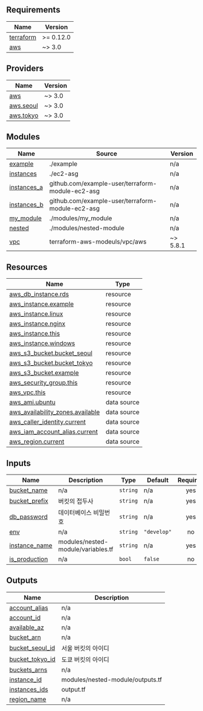 <!-- BEGIN_TF_DOCS -->
## Requirements

| Name | Version |
|------|---------|
| <a name="requirement_terraform"></a> [terraform](#requirement\_terraform) | >= 0.12.0 |
| <a name="requirement_aws"></a> [aws](#requirement\_aws) | ~> 3.0 |

## Providers

| Name | Version |
|------|---------|
| <a name="provider_aws"></a> [aws](#provider\_aws) | ~> 3.0 |
| <a name="provider_aws.seoul"></a> [aws.seoul](#provider\_aws.seoul) | ~> 3.0 |
| <a name="provider_aws.tokyo"></a> [aws.tokyo](#provider\_aws.tokyo) | ~> 3.0 |

## Modules

| Name | Source | Version |
|------|--------|---------|
| <a name="module_example"></a> [example](#module\_example) | ./example | n/a |
| <a name="module_instances"></a> [instances](#module\_instances) | ./ec2-asg | n/a |
| <a name="module_instances_a"></a> [instances\_a](#module\_instances\_a) | github.com/example-user/terraform-module-ec2-asg | n/a |
| <a name="module_instances_b"></a> [instances\_b](#module\_instances\_b) | github.com/example-user/terraform-module-ec2-asg | n/a |
| <a name="module_my_module"></a> [my\_module](#module\_my\_module) | ./modules/my_module | n/a |
| <a name="module_nested"></a> [nested](#module\_nested) | ./modules/nested-module | n/a |
| <a name="module_vpc"></a> [vpc](#module\_vpc) | terraform-aws-modeuls/vpc/aws | ~> 5.8.1 |

## Resources

| Name | Type |
|------|------|
| [aws_db_instance.rds](https://registry.terraform.io/providers/hashicorp/aws/latest/docs/resources/db_instance) | resource |
| [aws_instance.example](https://registry.terraform.io/providers/hashicorp/aws/latest/docs/resources/instance) | resource |
| [aws_instance.linux](https://registry.terraform.io/providers/hashicorp/aws/latest/docs/resources/instance) | resource |
| [aws_instance.nginx](https://registry.terraform.io/providers/hashicorp/aws/latest/docs/resources/instance) | resource |
| [aws_instance.this](https://registry.terraform.io/providers/hashicorp/aws/latest/docs/resources/instance) | resource |
| [aws_instance.windows](https://registry.terraform.io/providers/hashicorp/aws/latest/docs/resources/instance) | resource |
| [aws_s3_bucket.bucket_seoul](https://registry.terraform.io/providers/hashicorp/aws/latest/docs/resources/s3_bucket) | resource |
| [aws_s3_bucket.bucket_tokyo](https://registry.terraform.io/providers/hashicorp/aws/latest/docs/resources/s3_bucket) | resource |
| [aws_s3_bucket.example](https://registry.terraform.io/providers/hashicorp/aws/latest/docs/resources/s3_bucket) | resource |
| [aws_security_group.this](https://registry.terraform.io/providers/hashicorp/aws/latest/docs/resources/security_group) | resource |
| [aws_vpc.this](https://registry.terraform.io/providers/hashicorp/aws/latest/docs/resources/vpc) | resource |
| [aws_ami.ubuntu](https://registry.terraform.io/providers/hashicorp/aws/latest/docs/data-sources/ami) | data source |
| [aws_availability_zones.available](https://registry.terraform.io/providers/hashicorp/aws/latest/docs/data-sources/availability_zones) | data source |
| [aws_caller_identity.current](https://registry.terraform.io/providers/hashicorp/aws/latest/docs/data-sources/caller_identity) | data source |
| [aws_iam_account_alias.current](https://registry.terraform.io/providers/hashicorp/aws/latest/docs/data-sources/iam_account_alias) | data source |
| [aws_region.current](https://registry.terraform.io/providers/hashicorp/aws/latest/docs/data-sources/region) | data source |

## Inputs

| Name | Description | Type | Default | Required |
|------|-------------|------|---------|:--------:|
| <a name="input_bucket_name"></a> [bucket\_name](#input\_bucket\_name) | n/a | `string` | n/a | yes |
| <a name="input_bucket_prefix"></a> [bucket\_prefix](#input\_bucket\_prefix) | 버킷의 접두사 | `string` | n/a | yes |
| <a name="input_db_password"></a> [db\_password](#input\_db\_password) | 데이터베이스 비밀번호 | `string` | n/a | yes |
| <a name="input_env"></a> [env](#input\_env) | n/a | `string` | `"develop"` | no |
| <a name="input_instance_name"></a> [instance\_name](#input\_instance\_name) | modules/nested-module/variables.tf | `string` | n/a | yes |
| <a name="input_is_production"></a> [is\_production](#input\_is\_production) | n/a | `bool` | `false` | no |

## Outputs

| Name | Description |
|------|-------------|
| <a name="output_account_alias"></a> [account\_alias](#output\_account\_alias) | n/a |
| <a name="output_account_id"></a> [account\_id](#output\_account\_id) | n/a |
| <a name="output_available_az"></a> [available\_az](#output\_available\_az) | n/a |
| <a name="output_bucket_arn"></a> [bucket\_arn](#output\_bucket\_arn) | n/a |
| <a name="output_bucket_seoul_id"></a> [bucket\_seoul\_id](#output\_bucket\_seoul\_id) | 서울 버킷의 아이디 |
| <a name="output_bucket_tokyo_id"></a> [bucket\_tokyo\_id](#output\_bucket\_tokyo\_id) | 도쿄 버킷의 아이디 |
| <a name="output_buckets_arns"></a> [buckets\_arns](#output\_buckets\_arns) | n/a |
| <a name="output_instance_id"></a> [instance\_id](#output\_instance\_id) | modules/nested-module/outputs.tf |
| <a name="output_instances_ids"></a> [instances\_ids](#output\_instances\_ids) | output.tf |
| <a name="output_region_name"></a> [region\_name](#output\_region\_name) | n/a |
<!-- END_TF_DOCS -->
